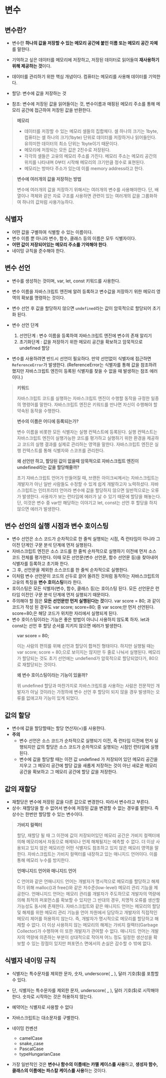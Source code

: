 # **변수**



## 변수란?

- 변수란 **하나의 값을 저장할 수 있는 메모리 공간에 붙인 이름 또는 메모리 공간 자체**를 말한다.

- 기억하고 싶은 데이터를 메모리에 저장하고, 저장된 데이터로 읽어들여 **재사용하기 위해 제공하는 것**이다.

- 데이터를 관리하기 위한 핵심 개념이다. 컴퓨터는 메모리를 사용해 데이터를 기억한다.

- 할당: 변수에 값을 저장하는 것

- 참조: 변수에 저장된 값을 읽어들이는 것, 변수이름과 매핑된 메모리 주소를 통해 메모리 공간에 접근하여 저장된 값을 반환한다.

  

> **메모리**  
>
> - 데이터를 저장할 수 있는 메모리 셀들의 집합체다. 셀 하나의 크기는 1byte, 컴퓨터는 셀 하나의 크기(1byte) 단위로 데이터를 저장하거나 읽어들인다. 유의미한 데이터의 최소 단위는 1byte이기 때문이다. 
> - 메모리에 저장되는 모든 값은 2진수로 저장된다.  
> - 각각의 셀들은 고유의 메모리 주소를 가진다. 메모리 주소는 메모리 공간의 위치를 나타내며 0부터 시작해 메모리의 크기만큼 정수로 표현된다. 
> - 메모리는 방마다 주소가 있는데 이를 memory address라고 한다.



> **변수에 여러개의 값을 저장하는 방법**  
>
> 변수에 여러개의 값을 저장하기 위해서는 여러개의 변수를 사용해야한다. 단, 배열이나 객체와 같은 자료 구조를 사용하면 관련이 있는 여러개의 값을 그룹화하여 하나의 값처럼 사용가능하다.



## 식별자

- 어떤 값을 구별하여 식별할 수 있는 이름이다.
- 변수 이름 뿐 아니라 변수, 함수, 클래스 등의 이름은 모두 식별자이다.
- **어떤 값이 저장되어있는 메모리 주소를 기억해야 한다**.
- 네이밍 규칙을 준수해야 한다.



## 변수 선언

- 변수를 생성하는 것이며, var, let, const 키워드를 사용한다.

- 변수 이름을 자바스크립트 엔진에 알려 등록하고 변수값을 저장하기 위한 메모리 영역의 확보를 명령하는 것이다.

- 변수 선언 후 값을 할당하지 않으면 <code>undefined</code>라는 값이 암묵적으로 할당되어 초기화 된다.

- 변수 선언 단계
  1) 선언단계 : 변수 이름을 등록하여 자바스크립트 엔진에 변수의 존재 알리기
  2) 초기화단계 : 값을 저장하기 위한 메모리 공간을 확보하고 암묵적으로 undefined 할당
  
- 변수를 사용하려면 반드시 선언이 필요하다. 만약 선언없이 식별자에 접근하면 <code>ReferenceError</code>가 발생한다. (ReferenceError는 식별자를 통해 값을 참조하려 했지만 자바스크립트 엔진이 등록된 식별자를 찾을 수 없을 때 발생하는 참조 에러이다.)

  

> **키워드**  
>
> 자바스크립트 코드를 실행하는 자바스크립트 엔진이 수행할 동작을 규정한 일종의 명령어를 말한다. 자바스크립트 엔진은 키워드를 만나면 자신이 수행해야 할 약속된 동작을 수행한다.



> **변수의 이름은 어디에 등록되는가?**  
>
> 변수 이름을 비롯한 모든 식별자는 실행 컨텍스트에 등록된다. 실행 컨텍스트는 자바스크립트 엔진이 실행가능한 코드를 평가하고 실행하기 위한 환경을 제공하고 코드의 실행 결과를 실제로 관리하는 영역을 말한다. 자바스크립트 엔진은 실행 컨텍스트를 통해 식별자와 스코프를 관리한다.



> **왜 선언만 하고, 할당된 값이 없을때 암묵적으로 자바스크립트 엔진이 undefined라는 값을 할당해줄까?**  
>
> 초기 자바스크립트 언어가 만들어질 때, 브랜든 아이크씨께서는 자바스크립트는 개발자가 아닌 일반 사람들도 수정할 수 있게 쉽게 개발하고자 노력하셨다. 자바스크립트는 인터프리터 언어라 변수에 값을 할당하지 않으면 일반적으로는 오류가 발생한다. 사용자가 보는 런타임에 에러가 날 수 있기 때문에 할당을 해놓는다. 단, 이것은 변수 중 var만 해당하는 이야기고 let, const는 선언 후 할당을 하지 않으면 에러가 발생한다.



## 변수 선언의 실행 시점과 변수 호이스팅

- 변수 선언은 소스 코드가 순차적으로 한 줄씩 실행되는 시점, 즉 런타임이 아니라 그 이전 단계인 구문 분석 단계에 먼저 실행된다.
- 자바스크립트 엔진은 소스 코드를 한 줄씩 순차적으로 실행하기 이전에 먼저 소스 코드 전체를 평가한다. 이때 모든 선언문(변수 선언문, 함수 선언문 등)을 찾아내어 식별자를 등록하고 초기화 한다.
- 그 후, 선언문을 제외한 소스코드를 한 줄씩 순차적으로 실행한다.
- 이처럼 변수 선언문이 코드의 선두로 끌어 올려진 것처럼 동작하는 자바스크립트의 고유의 특징을 **변수 호이스팅**이라 한다.
- 호이스팅은 모든 식별자(변수, 함수, 클래스 등)는 호이스팅 된다. 모든 선언문은 런타임 이전인 구문 분석 단계에 먼저 실행되기 때문이다.
- 주의해야 할 점은 **모든 선언문만 먼저 실행된다는 것**이다. var score = 80; 과 같이 코드가 작성 된 경우도 var score; score=80; 중 var score;만 먼저 선언된다. score=80;은 해당 코드가 위치한 자리에서 실행되게 된다.
- 변수 호이스팅이라는 기능은 좋은 방법이 아니니 사용하지 않도록 하자. let과 const는 선언 후 할당 순서를 지키지 않으면 에러가 발생한다.

> **var score = 80;**  
>
> 이는 사람의 편의를 위해 선언과 할당이 합쳐진 형태이다. 하지만 실행될 때는 var score; score = 80;으로 보이지는 않지만 두 줄로 나눠서 실행된다. 메모리가 할당되는 것도 초기 선언에는 undefiend가 암묵적으로 할당되었다가, 80으로 재할당되는 것이다.



> **왜 변수 호이스팅이라는 기능이 있을까?**  
>
> 위 undefined 할당과 마찬가지로 자바스크립트를 사용하는 사람은 전문적인 개발자가 아닐 것이라는 가정하에 변수 선언 후 할당이 되지 않을 경우 발생하는 오류를 없애고자 기능이 있게 되었다.



## 값의 할당

- 변수에 값을 할당할때는 할당 연산자(=)를 사용한다.
- **주의** 
  - 변수 선언은 소스 코드가 순차적으로 실행되기 이전, 즉 런타임 이전에 먼저 실행되지만 값의 할당은 소스 코드가 순차적으로 실행되는 시점인 런타임에 실행된다.
  - 변수에 값을 할당할 때는 이전 값 undefined 가 저장되어 있던 메모리 공간을 지우고 그 메모리 공간에 할당 값을 새롭게 저장하는 것이 아닌 새로운 메모리 공간을 확보하고 그 메모리 공간에 할당 값을 저장한다.



## 값의 재할당

- 재할당은 변수에 저장된 값을 다른 값으로 변경한다. 따라서 변수라고 부른다.
- 상수: 재할당을 할 수 없어서 변수에 저장된 값을 변경할 수 없는 경우를 말한다. 즉 상수는 한번만 할당할 수 있는 변수이다.



> **가비지 컬렉터**  
>
> 할당, 재할당 될 때 그 이전에 값이 저장되어있던 메모리 공간은 가비지 컬렉터에 의해 메모리에서 자동으로 해제되나 언제 해체될지는 예측할 수 없다. 더 이상 사용되고 있지 않은 메모리란 어떤 식별자도 참조하고 있지 않은 메모리 영역을 말한다. 자바스크립트는 가비지 컬렉터를 내장하고 있는 매니지드 언어이다. 이를 통해 메모리 누수를 방지한다.



> **언매니지드 언어와 매니지드 언어**  
>
> C 언어와 같은 언매니지드 언어는 개발자가 명시적으로 메모리를 할당하고 해제하기 위해 malloc()과 free()와 같은 저수준(low-level) 메모리 관리 기능을 제공한다. 언매니지드 언어는 메모리 관리를 개발자가 주도하므로 개발자의 역량에 의해 최적의 퍼포먼스를 확보할 수 있지만 그 반대의 경우, 치명적 오류를 생산할 가능성도 동시에 존재한다.
> 자바스크립트와 같은 매니지드 언어는 메모리의 할당 및 해제를 위한 메모리 관리 기능을 언어 차원에서 담당하고 개발자의 직접적인 메모리 제어를 허용하지 않는다. 즉, 개발자가 명시적으로 메모리를 할당하고 해제할 수 없다. 더 이상 사용하지 않는 메모리의 해제는 가비지 컬렉터(Garbage Collector)가 수행하며 이 또한 개발자가 관여할 수 없다. 매니지드 언어는 개발자의 역량에 의존하는 부분이 상대적으로 작아져 어느 정도 일정한 생산성을 확보할 수 있는 장점이 있지만 퍼포먼스 면에서의 손실은 감수할 수 밖에 없다.



## 식별자 네이밍 규칙

- 식별자는 특수문자를 제외한 문자, 숫자, underscore( \_ ), 달러 기호(\$)를 포함할 수 있다.
- 단, 식별자는 특수문자를 제외한 문자, underscore( \_ ), 달러 기호(\$)로 시작해야 한다. 숫자로 시작하는 것은 허용하지 않는다.
- 예약어는 식별자로 사용할 수 없다
- 자바스크립트는 대소문자를 구별한다.
- 네이밍 컨벤션
  - camelCase 
  - snake_case
  - PascalCase
  - typeHungarianCase

- 가장 일반적인 것은 **변수나 함수의 이름에는 카멜 케이스를 사용**하고, **생성자 함수, 클래스의 이름에는 파스칼 케이스를 사용**하는 것이다.